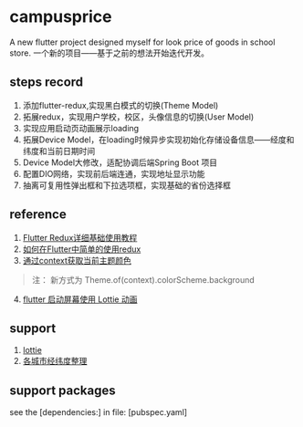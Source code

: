 # campusprice

A new flutter project designed myself for look price of goods in school store.
一个新的项目——基于之前的想法开始迭代开发。

## steps record
1. 添加flutter-redux,实现黑白模式的切换(Theme Model)
2. 拓展redux，实现用户学校，校区，头像信息的切换(User Model)
3. 实现应用启动页动画展示loading
4. 拓展Device Model，在loading时候异步实现初始化存储设备信息——经度和纬度和当前日期时间
5. Device Model大修改，适配协调后端Spring Boot 项目
6. 配置DIO网络，实现前后端连通，实现地址显示功能
7. 抽离可复用性弹出框和下拉选项框，实现基础的省份选择框

## reference
1. [Flutter Redux详细基础使用教程](https://blog.csdn.net/yhy1315/article/details/102471140)
2. [如何在Flutter中简单的使用redux](https://juejin.cn/post/6969178306667085854) 
3. [通过context获取当前主题颜色](https://www.cnblogs.com/z45281625/p/10796621.html)
> 注： 新方式为 Theme.of(context).colorScheme.background 
4. [flutter 启动屏幕使用 Lottie 动画](https://zhuanlan.zhihu.com/p/376077465)

## support
1. [lottie](https://lottiefiles.com/)
2. [各城市经纬度整理](https://zhuanlan.zhihu.com/p/28653697)

## support packages
see the [dependencies:] in file: [pubspec.yaml]

